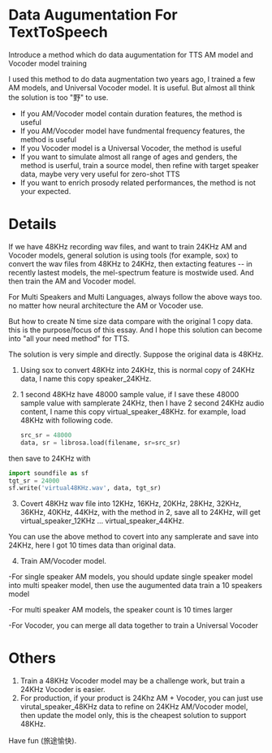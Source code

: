 # Data Augumentation For TextToSpeech
Introduce a method which do data augumentation for TTS AM model and Vocoder model training

I used this method to do data augmentation two years ago, I trained a few AM models, and Universal Vocoder model. It is useful. But almost all think the solution is too "野" to use. 

- If you AM/Vocoder model contain duration features, the method is useful
- If you AM/Vocoder model have fundmental frequency features, the method is useful
- If you Vocoder model is a Universal Vocoder, the method is useful
- If you want to simulate almost all range of ages and genders, the method is userful, train a source model, then refine with target speaker data, maybe  very very useful for zero-shot TTS 
- If you want to enrich prosody related performances, the method is not your expected. 


# Details
  
If we have 48KHz recording wav files, and want to train 24KHz AM and Vocoder models, general solution is using tools (for example, sox) to convert the wav files from 48KHz to 24KHz, then extacting features -- in recently lastest models, the mel-spectrum feature is mostwide used.  And then train the AM and Vocoder model.

For Multi Speakers and Multi Languages, always follow the above ways too.  no matter how neural architecture the AM or Vocoder use. 

But how to create N time size data compare with the original 1 copy data.  this is the purpose/focus of this essay. And I hope this solution can become into "all your need method" for TTS. 

The solution is very simple and directly.  Suppose the original data is 48KHz.

1. Using sox to convert 48KHz into 24KHz, this is normal copy of 24KHz data, I name this copy speaker_24KHz.

2. 1 second 48KHz have 48000 sample value, if I save these 48000 sample value with samplerate 24KHz, then I have 2 second 24KHz audio content, I name this copy virtual_speaker_48KHz.
for example, load 48KHz with following code. 
    ```python
    src_sr = 48000
    data, sr = librosa.load(filename, sr=src_sr)
    ```
then save to 24KHz with 
  ```python
  import soundfile as sf
  tgt_sr = 24000
  sf.write('virtual48KHz.wav', data, tgt_sr)
  ```
  
3. Covert 48KHz wav file into 12KHz, 16KHz, 20KHz, 28KHz, 32KHz, 36KHz, 40KHz, 44KHz, with the method in 2, save all to 24KHz, will get virtual_speaker_12KHz ... virtual_speaker_44KHz.

You can use the above method to covert into any samplerate and save into 24KHz,  here I got 10 times data than original data. 

4. Train AM/Vocoder model. 

  -For single speaker AM models, you should update single speaker model into multi speaker model, then use the augumented data train a 10 speakers model
  
  -For multi speaker AM models, the speaker count is 10 times larger 
  
  -For Vocoder, you can merge all data together to train a Universal Vocoder 


# Others

1. Train a 48KHz Vocoder model may be a challenge work, but train a 24KHz Vocoder is easier. 
2. For production, if your product is 24Khz AM + Vocoder,  you can just use virutal_speaker_48KHz data to refine on 24KHz AM/Vocoder model, then update the model only,  this is the cheapest solution to support 48KHz. 


Have fun (旅途愉快). 
